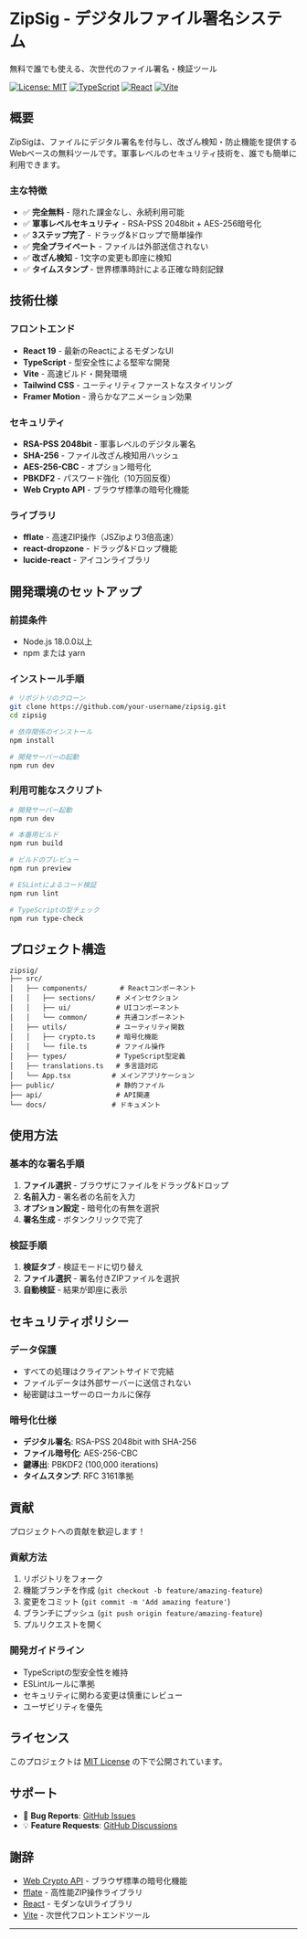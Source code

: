 # ZipSig - デジタルファイル署名システム

無料で誰でも使える、次世代のファイル署名・検証ツール

[![License: MIT](https://img.shields.io/badge/License-MIT-yellow.svg)](https://opensource.org/licenses/MIT)
[![TypeScript](https://img.shields.io/badge/TypeScript-4.9+-blue.svg)](https://www.typescriptlang.org/)
[![React](https://img.shields.io/badge/React-19+-green.svg)](https://reactjs.org/)
[![Vite](https://img.shields.io/badge/Vite-5+-purple.svg)](https://vitejs.dev/)

## 概要

ZipSigは、ファイルにデジタル署名を付与し、改ざん検知・防止機能を提供するWebベースの無料ツールです。軍事レベルのセキュリティ技術を、誰でも簡単に利用できます。

### 主な特徴

- ✅ **完全無料** - 隠れた課金なし、永続利用可能
- ✅ **軍事レベルセキュリティ** - RSA-PSS 2048bit + AES-256暗号化
- ✅ **3ステップ完了** - ドラッグ&ドロップで簡単操作
- ✅ **完全プライベート** - ファイルは外部送信されない
- ✅ **改ざん検知** - 1文字の変更も即座に検知
- ✅ **タイムスタンプ** - 世界標準時計による正確な時刻記録

## 技術仕様

### フロントエンド
- **React 19** - 最新のReactによるモダンなUI
- **TypeScript** - 型安全性による堅牢な開発
- **Vite** - 高速ビルド・開発環境
- **Tailwind CSS** - ユーティリティファーストなスタイリング
- **Framer Motion** - 滑らかなアニメーション効果

### セキュリティ
- **RSA-PSS 2048bit** - 軍事レベルのデジタル署名
- **SHA-256** - ファイル改ざん検知用ハッシュ
- **AES-256-CBC** - オプション暗号化
- **PBKDF2** - パスワード強化（10万回反復）
- **Web Crypto API** - ブラウザ標準の暗号化機能

### ライブラリ
- **fflate** - 高速ZIP操作（JSZipより3倍高速）
- **react-dropzone** - ドラッグ&ドロップ機能
- **lucide-react** - アイコンライブラリ

## 開発環境のセットアップ

### 前提条件
- Node.js 18.0.0以上
- npm または yarn

### インストール手順

```bash
# リポジトリのクローン
git clone https://github.com/your-username/zipsig.git
cd zipsig

# 依存関係のインストール
npm install

# 開発サーバーの起動
npm run dev
```

### 利用可能なスクリプト

```bash
# 開発サーバー起動
npm run dev

# 本番用ビルド
npm run build

# ビルドのプレビュー
npm run preview

# ESLintによるコード検証
npm run lint

# TypeScriptの型チェック
npm run type-check
```

## プロジェクト構造

```
zipsig/
├── src/
│   ├── components/        # Reactコンポーネント
│   │   ├── sections/     # メインセクション
│   │   ├── ui/           # UIコンポーネント
│   │   └── common/       # 共通コンポーネント
│   ├── utils/            # ユーティリティ関数
│   │   ├── crypto.ts     # 暗号化機能
│   │   └── file.ts       # ファイル操作
│   ├── types/            # TypeScript型定義
│   ├── translations.ts   # 多言語対応
│   └── App.tsx          # メインアプリケーション
├── public/               # 静的ファイル
├── api/                  # API関連
└── docs/                # ドキュメント
```

## 使用方法

### 基本的な署名手順

1. **ファイル選択** - ブラウザにファイルをドラッグ&ドロップ
2. **名前入力** - 署名者の名前を入力
3. **オプション設定** - 暗号化の有無を選択
4. **署名生成** - ボタンクリックで完了

### 検証手順

1. **検証タブ** - 検証モードに切り替え
2. **ファイル選択** - 署名付きZIPファイルを選択
3. **自動検証** - 結果が即座に表示

## セキュリティポリシー

### データ保護
- すべての処理はクライアントサイドで完結
- ファイルデータは外部サーバーに送信されない
- 秘密鍵はユーザーのローカルに保存

### 暗号化仕様
- **デジタル署名**: RSA-PSS 2048bit with SHA-256
- **ファイル暗号化**: AES-256-CBC
- **鍵導出**: PBKDF2 (100,000 iterations)
- **タイムスタンプ**: RFC 3161準拠

## 貢献

プロジェクトへの貢献を歓迎します！

### 貢献方法

1. リポジトリをフォーク
2. 機能ブランチを作成 (`git checkout -b feature/amazing-feature`)
3. 変更をコミット (`git commit -m 'Add amazing feature'`)
4. ブランチにプッシュ (`git push origin feature/amazing-feature`)
5. プルリクエストを開く

### 開発ガイドライン

- TypeScriptの型安全性を維持
- ESLintルールに準拠
- セキュリティに関わる変更は慎重にレビュー
- ユーザビリティを優先

## ライセンス

このプロジェクトは [MIT License](LICENSE) の下で公開されています。

## サポート

- 🐛 **Bug Reports**: [GitHub Issues](https://github.com/your-username/zipsig/issues)
- 💡 **Feature Requests**: [GitHub Discussions](https://github.com/your-username/zipsig/discussions)

## 謝辞

- [Web Crypto API](https://developer.mozilla.org/en-US/docs/Web/API/Web_Crypto_API) - ブラウザ標準の暗号化機能
- [fflate](https://github.com/101arrowz/fflate) - 高性能ZIP操作ライブラリ
- [React](https://reactjs.org/) - モダンなUIライブラリ
- [Vite](https://vitejs.dev/) - 次世代フロントエンドツール

---


